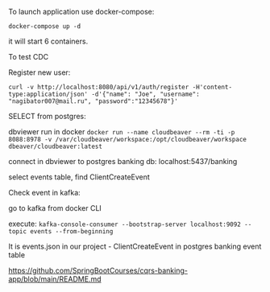 To launch application use docker-compose:

`docker-compose up -d`

it will start 6 containers.

To test CDC

Register new user:

`curl -v http://localhost:8080/api/v1/auth/register -H'content-type:application/json' -d'{"name": "Joe", "username": "nagibator007@mail.ru", "password":"12345678"}'`

SELECT from postgres:

dbviewer run in docker
`docker run --name cloudbeaver --rm -ti -p 8088:8978 -v /var/cloudbeaver/workspace:/opt/cloudbeaver/workspace dbeaver/cloudbeaver:latest`

connect in dbviewer to postgres banking db:
localhost:5437/banking

select events table, find ClientCreateEvent

Check event in kafka:

go to kafka from docker CLI

execute: `kafka-console-consumer --bootstrap-server localhost:9092 --topic events --from-beginning`

It is events.json in our project - ClientCreateEvent in postgres banking event table

https://github.com/SpringBootCourses/cqrs-banking-app/blob/main/README.md

